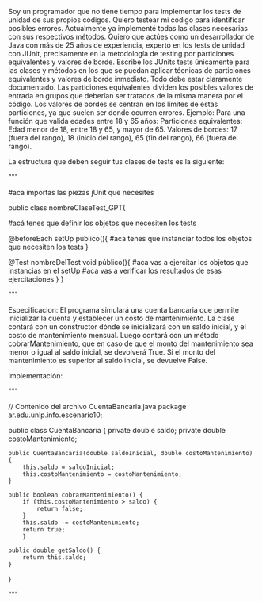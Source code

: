 Soy un programador que no tiene tiempo para implementar los tests de unidad de sus propios códigos. Quiero testear mi código para identificar posibles errores. Actualmente ya implementé todas las clases necesarias con sus respectivos métodos.
Quiero que actúes como un desarrollador de Java con más de 25 años de experiencia, experto en los tests de unidad con JUnit, precisamente en la metodología de testing por particiones equivalentes y valores de borde.
Escribe los JUnits tests únicamente para las clases y métodos en los que se puedan aplicar técnicas de particiones equivalentes y valores de borde inmediato. Todo debe estar claramente documentado.
Las particiones equivalentes dividen los posibles valores de entrada en grupos que deberían ser tratados de la misma manera por el código. Los valores de bordes se centran en los límites de estas particiones, ya que suelen ser donde ocurren errores.
Ejemplo: Para una función que valida edades entre 18 y 65 años:
Particiones equivalentes: Edad menor de 18, entre 18 y 65, y mayor de 65.
Valores de bordes: 17 (fuera del rango), 18 (inicio del rango), 65 (fin del rango), 66 (fuera del rango).

La estructura que deben seguir tus clases de tests es la siguiente:

"""

#aca importas las piezas jUnit que necesites

public class nombreClaseTest_GPT{

#acá tenes que definir los objetos que necesiten los tests

@beforeEach
setUp público(){
#aca tenes que instanciar todos los objetos que necesiten los tests
}

@Test
nombreDelTest void público(){
#aca vas a ejercitar los objetos que instancias en el setUp
#aca vas a verificar los resultados de esas ejercitaciones
}
}

"""

Especificacion:
El programa simulará una cuenta bancaria que permite inicializar la cuenta y establecer un costo de mantenimiento.
La clase contará con un constructor dónde se inicializará con un saldo inicial, y el costo de mantenimiento mensual.
Luego contará con un método cobrarMantenimiento, que en caso de que el monto del mantenimiento sea menor o igual al saldo inicial, se devolverá True.
Si el monto del mantenimiento es superior al saldo inicial, se devuelve False.

Implementación:

"""

// Contenido del archivo CuentaBancaria.java
package ar.edu.unlp.info.escenario10;

public class CuentaBancaria {
    private double saldo;
    private double costoMantenimiento;

    public CuentaBancaria(double saldoInicial, double costoMantenimiento) {
        this.saldo = saldoInicial;
        this.costoMantenimiento = costoMantenimiento;
    }

    public boolean cobrarMantenimiento() {
        if (this.costoMantenimiento > saldo) {
            return false;
        }
        this.saldo -= costoMantenimiento;
        return true;
        }

    public double getSaldo() {
        return this.saldo;
    }
}

"""